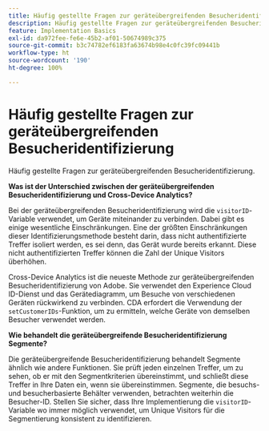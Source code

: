 ```yaml
---
title: Häufig gestellte Fragen zur geräteübergreifenden Besucheridentifizierung
description: Häufig gestellte Fragen zur geräteübergreifenden Besucheridentifizierung
feature: Implementation Basics
exl-id: da972fee-fe6e-45b2-af01-50674989c375
source-git-commit: b3c74782ef6183fa63674b98e4c0fc39fc09441b
workflow-type: ht
source-wordcount: '190'
ht-degree: 100%

---
```


# Häufig gestellte Fragen zur geräteübergreifenden Besucheridentifizierung

Häufig gestellte Fragen zur geräteübergreifenden Besucheridentifizierung.

**Was ist der Unterschied zwischen der geräteübergreifenden Besucheridentifizierung und Cross-Device Analytics?**

Bei der geräteübergreifenden Besucheridentifizierung wird die `visitorID`-Variable verwendet, um Geräte miteinander zu verbinden. Dabei gibt es einige wesentliche Einschränkungen. Eine der größten Einschränkungen dieser Identifizierungsmethode besteht darin, dass nicht authentifizierte Treffer isoliert werden, es sei denn, das Gerät wurde bereits erkannt. Diese nicht authentifizierten Treffer können die Zahl der Unique Visitors überhöhen.

Cross-Device Analytics ist die neueste Methode zur geräteübergreifenden Besucheridentifizierung von Adobe. Sie verwendet den Experience Cloud ID-Dienst und das Gerätediagramm, um Besuche von verschiedenen Geräten rückwirkend zu verbinden. CDA erfordert die Verwendung der `setCustomerIDs`-Funktion, um zu ermitteln, welche Geräte von demselben Besucher verwendet werden.

**Wie behandelt die geräteübergreifende Besucheridentifizierung Segmente?**

Die geräteübergreifende Besucheridentifizierung behandelt Segmente ähnlich wie andere Funktionen. Sie prüft jeden einzelnen Treffer, um zu sehen, ob er mit den Segmentkriterien übereinstimmt, und schließt diese Treffer in Ihre Daten ein, wenn sie übereinstimmen. Segmente, die besuchs- und besucherbasierte Behälter verwenden, betrachten weiterhin die Besucher-ID. Stellen Sie sicher, dass Ihre Implementierung die `visitorID`-Variable wo immer möglich verwendet, um Unique Visitors für die Segmentierung konsistent zu identifizieren.

